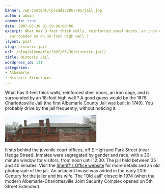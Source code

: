 ```yaml
---
banner: /wp-content/uploads/2007/05/jail.jpg
author: admin
comments: true
date: 2007-05-30 01:50:06+00:00
excerpt: What has 3-feet thick walls, reinforced steel doors, an iron cage, and is
  surrounded by an 18-foot high wall ?
layout: post
slug: historic-jail
url: /blog/albemarle/2007/05/30/historic-jail/
title: Historic Jail
wordpress_id: 131
categories:
- Albemarle
- Historic Structures
---
```


What has 3-feet thick walls, reinforced steel doors, an iron cage, and is surrounded by an 18-foot high wall ? A good guess would be the 1876 Charlottesville Jail (the first Albemarle County Jail was built in 1749). You probably drive by the jail frequently, without noticing it. 

![â€œOld Jailâ€ in Charlotesville](/wp-content/uploads/2007/05/jail.jpg)

It sits behind the juvenile court offices, off E High and Park Street (near Hedge Street). Inmates were segregated by gender and race, with a 30-minute window for visitors, from noon until 12:30. The jail held between 35 and 40 inmates. Visit the [Sheriff's Office website](http://www.albemarleso.org/history.html) for more details and an old photograph of the jail. An adjacent house was added in the early 20th Century for the jailer and his wife. The "Old Jail" closed in 1974 (when the modern Albemarle-Charlottesville Joint Security Complex opened on 5th Street Extended).



